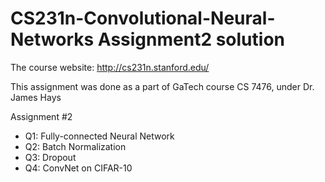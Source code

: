 # CS231n-Convolutional-Neural-Networks Assignment2 solution
The course website: http://cs231n.stanford.edu/

This assignment was done as a part of GaTech course CS 7476, under Dr. James Hays

Assignment #2
- Q1: Fully-connected Neural Network
- Q2: Batch Normalization
- Q3: Dropout
- Q4: ConvNet on CIFAR-10
